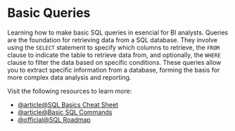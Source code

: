 # Basic Queries

Learning how to make basic SQL queries in esencial for BI analysts. Queries are the foundation for retrieving data from a SQL database. They involve using the `SELECT` statement to specify which columns to retrieve, the `FROM` clause to indicate the table to retrieve data from, and optionally, the `WHERE` clause to filter the data based on specific conditions. These queries allow you to extract specific information from a database, forming the basis for more complex data analysis and reporting.

Visit the following resources to learn more:

- [@article@SQL Basics Cheat Sheet](https://www.datacamp.com/cheat-sheet/sql-basics-cheat-sheet?utm_cid=19589720821&utm_aid=152984012854&utm_campaign=230119_1-ps-other~dsa~tofu_2-b2c_3-emea_4-prc_5-na_6-na_7-le_8-pdsh-go_9-nb-e_10-na_11-na&utm_loc=20296-&utm_mtd=-c&utm_kw=&utm_source=google&utm_medium=paid_search&utm_content=ps-other~emea-en~dsa~tofu~cheat-sheet-sql&gad_source=1&gad_campaignid=19589720821&gbraid=0AAAAADQ9WsHi-NrpYc5jD1jwOcO6JW2ib&gclid=CjwKCAjwk7DFBhBAEiwAeYbJsaTs85KOpxx2r27-znQYfeTOvKItMJ2YK6xamy5KiqyFRewGTE-AzRoCLXwQAvD_BwE)
- [@article@Basic SQL Commands](https://www.freecodecamp.org/news/basic-sql-commands/)
- [@official@SQL Roadmap](https://roadmap.sh/sql)